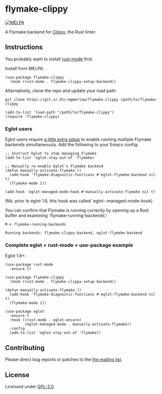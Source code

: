 # flymake-clippy

[![MELPA](https://melpa.org/packages/flymake-clippy-badge.svg)](https://melpa.org/#/flymake-clippy)

A Flymake backend for [Clippy](https://doc.rust-lang.org/stable/clippy/index.html), the Rust linter.

## Instructions

You probably want to install [rust-mode](https://github.com/rust-lang/rust-mode) first.

Install from MELPA:

``` elisp
(use-package flymake-clippy
  :hook (rust-mode . flymake-clippy-setup-backend))
```

Alternatively, clone the repo and update your load path:

```
git clone https://git.sr.ht/~mgmarlow/flymake-clippy /path/to/flymake-clippy
```

```elisp
(add-to-list 'load-path "/path/to/flymake-clippy")
(require 'flymake-clippy)
```

### Eglot users

Eglot users require [a little extra setup](https://github.com/joaotavora/eglot/issues/268) to enable running multiple Flymake backends simultaneously. Add the following to your Emacs config:

```elisp
;; Instruct Eglot to stop managing Flymake
(add-to-list 'eglot-stay-out-of 'flymake)

;; Manually re-enable Eglot's Flymake backend
(defun manually-activate-flymake ()
  (add-hook 'flymake-diagnostic-functions #'eglot-flymake-backend nil t)
  (flymake-mode 1))

(add-hook 'eglot-managed-mode-hook #'manually-activate-flymake nil t)
```

(Nb. prior to eglot 1.6, this hook was called `eglot--managed-mode-hook)

You can confirm that Flymake is running correctly by opening up a Rust buffer and examining `flymake-running-backends':

```
M-x flymake-running-backends

Running backends: flymake-clippy-backend, eglot-flymake-backend
```

### Complete eglot + rust-mode + use-package example

Eglot 1.6+:

```elisp
(use-package rust-mode
  :ensure t)

(use-package flymake-clippy
  :hook (rust-mode . flymake-clippy-setup-backend))

(defun manually-activate-flymake ()
  (add-hook 'flymake-diagnostic-functions #'eglot-flymake-backend nil t)
  (flymake-mode 1))

(use-package eglot
  :ensure t
  :hook ((rust-mode . eglot-ensure)
         (eglot-managed-mode . manually-activate-flymake))
  :config
  (add-to-list 'eglot-stay-out-of 'flymake))
```

## Contributing

Please direct bug reports or patches to the [the mailing list](https://lists.sr.ht/~mgmarlow/public-inbox).

## License

Licensed under [GPL-3.0](./LICENSE).
